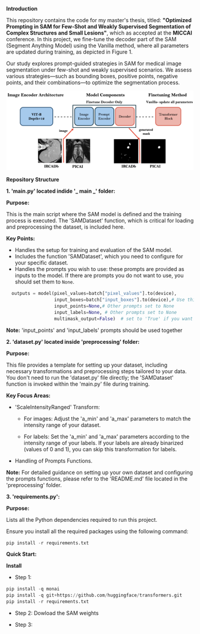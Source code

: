 **Introduction**

This repository contains the code for my master's thesis, titled: **"Optimized Prompting in SAM for Few-Shot and Weakly Supervised Segmentation of Complex Structures and Small Lesions"**, which as accepted at the **MICCAI** conference. In this project, we fine-tune the decoder part of the SAM (Segment Anything Model) using the Vanilla method, where all parameters are updated during training, as depicted in Figure 1. 

Our study explores prompt-guided strategies in SAM for medical image segmentation under few-shot and weakly supervised scenarios. We assess various strategies—such as bounding boxes, positive points, negative points, and their combinations—to optimize the segmentation process.

![Figure 1/ SAM Setup](Figure1.png)

**Repository Structure**

**1. 'main.py' located indide '_ main _' folder:**

 **Purpose:**

This is the main script where the SAM model is defined and the training process is executed. The 'SAMDataset' function, which is critical for loading and preprocessing the dataset, is included here.
 
**Key Points:**

- Handles the setup for training and evaluation of the SAM model.
- Includes the function 'SAMDataset', which you need to configure for your specific dataset.
- Handles the prompts you wish to use: these prompts are provided as inputs to the model. If there are prompts you do not want to use, you should set them to `None`.
  
```python
  outputs = model(pixel_values=batch["pixel_values"].to(device),
                  input_boxes=batch["input_boxes"].to(device),# Use this prompt
                  input_points=None,# Other prompts set to None
                  input_labels=None, # Other prompts set to None
                  multimask_output=False)  # set to 'True' if you want multi-mask output
``` 
**Note:** 'input_points' and 'input_labels' prompts should be used together 

**2. 'dataset.py' located inside 'preprocessing' folder:** 

 **Purpose:**

This file provides a template for setting up your dataset, including necessary transformations and preprocessing steps tailored to your data. 
You don't need to run the 'dataset.py' file directly; the 'SAMDataset' function is invoked within the 'main.py' file during training.

**Key Focus Areas:**

- 'ScaleIntensityRanged' Transform:
   - For images: Adjust the 'a_min' and 'a_max' parameters to match the intensity range of your dataset.
     
   - For labels: Set the 'a_min' and 'a_max' parameters according to the intensity range of your labels.
     If your labels are already binarized (values of 0 and 1), you can skip this transformation for labels.
    
-  Handling of Prompts Functions.

**Note:** For detailed guidance on setting up your own dataset and configuring the prompts functions, please refer to the 'README.md' file located in the 'preprocessing' folder.

**3. 'requirements.py':** 

 **Purpose:**

Lists all the Python dependencies required to run this project.

Ensure you install all the required packages using the following command:

```python
pip install -r requirements.txt
```


**Quick Start:**

**Install**

- Step 1:

```python
pip install -q monai
pip install -q git+https://github.com/huggingface/transformers.git
pip install -r requirements.txt
```

- Step 2: Dowload the SAM weights

- Step 3: 
